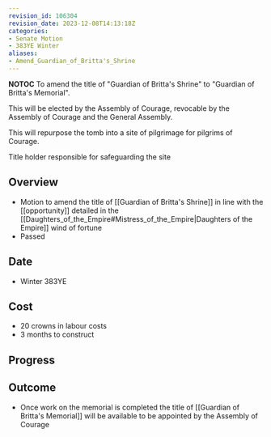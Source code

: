 ```yaml
---
revision_id: 106304
revision_date: 2023-12-08T14:13:18Z
categories:
- Senate Motion
- 383YE Winter
aliases:
- Amend_Guardian_of_Britta's_Shrine
---
```



__NOTOC__
To amend the title of "Guardian of Britta's Shrine" to "Guardian of Britta's Memorial".

This will be elected by the Assembly of Courage, revocable by the Assembly of Courage and the General Assembly.

This will repurpose the tomb into a site of pilgrimage for pilgrims of Courage.

Title holder responsible for safeguarding the site

## Overview
* Motion to amend the title of [[Guardian of Britta's Shrine]] in line with the [[opportunity]] detailed in the [[Daughters_of_the_Empire#Mistress_of_the_Empire|Daughters of the Empire]] wind of fortune
* Passed

## Date
* Winter 383YE

## Cost
* 20 crowns in labour costs
* 3 months to construct

## Progress


## Outcome
* Once work on the memorial is completed the title of [[Guardian of Britta's Memorial]] will be available to be appointed by the Assembly of Courage